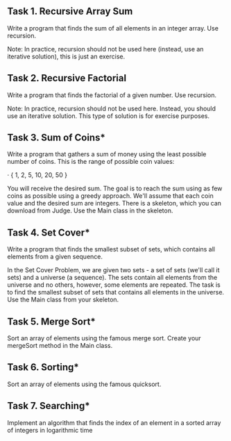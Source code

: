 ## Task 1. Recursive Array Sum

Write a program that finds the sum of all elements in an integer array. Use recursion.

Note: In practice, recursion should not be used here (instead, use an iterative solution), this is just an exercise.



## Task 2. Recursive Factorial

Write a program that finds the factorial of a given number. Use recursion.

Note: In practice, recursion should not be used here. Instead, you should use an iterative solution. This type of solution is for exercise purposes.



## Task 3. Sum of Coins*

Write a program that gathers a sum of money using the least possible number of coins. This is the range of possible coin values:

· { 1, 2, 5, 10, 20, 50 }

You will receive the desired sum. The goal is to reach the sum using as few coins as possible using a greedy approach. We'll assume that each coin value and the desired sum are integers. There is a skeleton, which you can download from Judge. Use the Main class in the skeleton.



## Task 4. Set Cover*

Write a program that finds the smallest subset of sets, which contains all elements from a given sequence.

In the Set Cover Problem, we are given two sets - a set of sets (we'll call it sets) and a universe (a sequence). The sets contain all elements from the universe and no others, however, some elements are repeated. The task is to find the smallest subset of sets that contains all elements in the universe. Use the Main class from your skeleton.



## Task 5. Merge Sort*

Sort an array of elements using the famous merge sort.
Create your mergeSort method in the Main class.


## Task 6. Sorting*

Sort an array of elements using the famous quicksort.



## Task 7. Searching*

Implement an algorithm that finds the index of an element in a sorted array of integers in logarithmic time